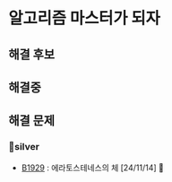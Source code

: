 # 알고리즘 마스터가 되자

## 해결 후보
## 해결중
## 해결 문제

### 🥈silver
- [B1929](https://www.acmicpc.net/problem/1929) : 에라토스테네스의 체 [24/11/14] 🔴